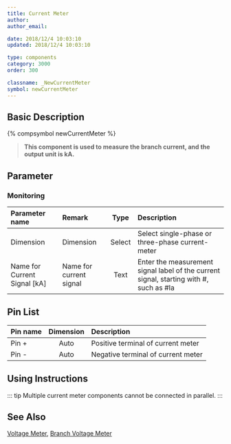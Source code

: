 ```yaml
---
title: Current Meter
author: 
author_email:

date: 2018/12/4 10:03:10
updated: 2018/12/4 10:03:10

type: components
category: 3000
order: 300

classname: _NewCurrentMeter
symbol: newCurrentMeter
---
```

## Basic Description
{% compsymbol newCurrentMeter %}

> **This component is used to measure the branch current, and the output unit is kA.**

## Parameter
### Monitoring
| Parameter name | Remark | Type | Description |
| :--- | :--- | :--: | :--- |
| Dimension | Dimension | Select | Select single-phase or three-phase current-meter |
| Name for Current Signal \[kA\] | Name for current signal | Text |  Enter the measurement signal label of the current signal, starting with #, such as #Ia |


## Pin List

| Pin name | Dimension | Description |
| :--- | :--:  | :--- |
| Pin + | Auto | Positive terminal of current meter |
| Pin - | Auto | Negative terminal of current meter |

## Using Instructions

::: tip
Multiple current meter components cannot be connected in parallel.
:::


## See Also

[Voltage Meter](comp_NewVoltageMeter.md), [Branch Voltage Meter](comp_NewBranchVoltageMeter.md)
